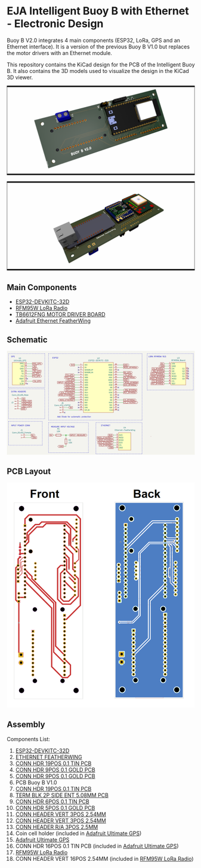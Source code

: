 # EJA Intelligent Buoy B with Ethernet - Electronic Design

Buoy B V2.0 integrates 4 main components (ESP32, LoRa, GPS and an Ethernet interface). It is a version of the previous Buoy B V1.0 but replaces the motor drivers with an Ethernet module.

This repository contains the KiCad design for the PCB of the Intelligent Buoy B. It also contains the 3D models used to visualize the design in the KiCad 3D viewer.

![alt text](./img/Buoy_Ethernet_01.png "Front Layer PCB")

![alt text](./img/Buoy_Ethernet_02.png "Back Layer PCB")

## Main Components ##

- [ESP32-DEVKITC-32D](https://www.digikey.com/product-detail/es/espressif-systems/ESP32-DEVKITC-32D/1965-1000-ND/9356990)
- [RFM95W LoRa Radio](https://www.digikey.com/product-detail/es/adafruit-industries-llc/3072/1528-1667-ND/6005357)
- [TB6612FNG MOTOR DRIVER BOARD](https://www.digikey.com/product-detail/es/sparkfun-electronics/ROB-14450/1568-1755-ND/7915576)
- [Adafruit Ethernet FeatherWing](https://www.digikey.com/en/products/detail/adafruit-industries-llc/3201/6165788)

## Schematic ##

![alt text](./img/Schematic_Buoy_B_Ethernet.png "Schematic")

<!-- [For a detailed explanation of the schematic visit the following log.](https://hackaday.io/project/173457/log/181832-buoy-b-v10-schematic-and-pcb-design) -->

## PCB Layout ##

![alt text](./img/Layout_Buoy_B_Ethernet.png "PCB Layout")

## Assembly ##

Components List:

1. [ESP32-DEVKITC-32D](https://www.digikey.com/product-detail/es/espressif-systems/ESP32-DEVKITC-32D/1965-1000-ND/9356990)
2. [ETHERNET FEATHERWING](https://www.digikey.com/en/products/detail/adafruit-industries-llc/3201/6165788)
3. [CONN HDR 19POS 0.1 TIN PCB](https://www.digikey.com/product-detail/es/sullins-connector-solutions/PPTC191LFBN-RC/S7017-ND/810157)
4. [CONN HDR 9POS 0.1 GOLD PCB](https://www.digikey.com/product-detail/es/sullins-connector-solutions/PPPC091LFBN-RC/S7042-ND/810181)
5. [CONN HDR 9POS 0.1 GOLD PCB](https://www.digikey.com/product-detail/es/sullins-connector-solutions/PPPC091LFBN-RC/S7042-ND/810181)
8. PCB Buoy B V1.0
9. [CONN HDR 19POS 0.1 TIN PCB](https://www.digikey.com/product-detail/es/sullins-connector-solutions/PPTC191LFBN-RC/S7017-ND/810157)
10. [TERM BLK 2P SIDE ENT 5.08MM PCB](https://www.digikey.com/product-detail/es/on-shore-technology-inc/OSTTC022162/ED2609-ND/614558)
12. [CONN HDR 6POS 0.1 TIN PCB](https://www.digikey.com/product-detail/es/sullins-connector-solutions/PPTC061LFBN-RC/S7004-ND/810145)
13. [CONN HDR 5POS 0.1 GOLD PCB](https://www.digikey.com/product-detail/es/sullins-connector-solutions/PPTC051LFBN-RC/S6103-ND/807239)
14. [CONN HEADER VERT 3POS 2.54MM](https://www.digikey.com/product-detail/es/jst-sales-america-inc/S2B-XH-A-1-LF-SN/455-4226-ND/9961922)
15. [CONN HEADER VERT 3POS 2.54MM](https://www.digikey.com/product-detail/es/jst-sales-america-inc/S2B-XH-A-1-LF-SN/455-4226-ND/9961922)
16. [CONN HEADER R/A 3POS 2.5MM](https://www.digikey.com/product-detail/es/jst-sales-america-inc/S3B-XH-A-1-LF-SN/455-2954-ND/1556255)
17. Coin cell holder (included in [Adafruit Ultimate GPS](https://www.digikey.com/product-detail/es/adafruit-industries-llc/746/1528-1153-ND/5353613))
18. [Adafruit Ultimate GPS](https://www.digikey.com/product-detail/es/adafruit-industries-llc/746/1528-1153-ND/5353613)
19. CONN HDR 16POS 0.1 TIN PCB (included in [Adafruit Ultimate GPS](https://www.digikey.com/product-detail/es/adafruit-industries-llc/746/1528-1153-ND/5353613))
20. [RFM95W LoRa Radio](https://www.digikey.com/product-detail/es/adafruit-industries-llc/3072/1528-1667-ND/6005357)
21. CONN HEADER VERT 16POS 2.54MM (included in [RFM95W LoRa Radio](https://www.digikey.com/product-detail/es/adafruit-industries-llc/3072/1528-1667-ND/6005357))

<!-- [For a detailed Bill of Materials visit the following log.](https://hackaday.io/project/173457/log/183762-buoy-b-v10-bill-of-materials)

[For a detailed explanation about the soldering and assembly procedure visit the following log.](https://hackaday.io/project/173457/log/183666-buoy-b-v10-assembly) -->

<!-- ## Wiring Diagrams ##

### Battery Management ###

The original design of the board considered the following components:

- Battery (5V < Voltage < 15V)
- PCB Board Buoy B V1.0
- Buck Converter
- Switch
- Extra capacitor

![alt text](./Wiring_Diagrams/Wiring_Buoy_WithoutGSM_07_wired.png "Buck Converter")

Also, there is an alternative for the battery management, is possible to provide the required voltages with a boost converter and a 3.7V Battery, like the following example:

- 3.7V 1 Cell Battery
- PCB Board Buoy B V1.0
- Boost Converter
- Micro USB Breakout Board
- Switch
- Extra capacitor
- JST-XH 2 Pos female connector and a JST-XH 2 Pos male connector
- 5V Charger (only used to charge the battery)

![alt text](./Wiring_Diagrams/Wiring_Buoy_WithoutGSM_08_wired.png "Boost Converter")

This alternative is valid and possible, but is not ideal for longer working time (compared to the first one). It is important to consider the efficiency of the boost converter. The selected boost converter will have a voltage drop at a current higher than 500mA, that should be taken into consideration.

### Motors ###

The board was designed to handle 3 different types of motors, those are:

- Servo Motor

![alt text](./Wiring_Diagrams/Wiring_Buoy_WithoutGSM_06_wired.png "Servo Motor")

- Stepper Motor (using the driver TB6612FNG)

![alt text](./Wiring_Diagrams/Wiring_Buoy_WithoutGSM_09_wired.png "Stepper Motor")

- DC Motor (using the driver TB6612FNG)

![alt text](./Wiring_Diagrams/Wiring_Buoy_WithoutGSM_05_wired.png "DC Motor 1")

![alt text](./Wiring_Diagrams/Wiring_Buoy_WithoutGSM_05_wired_2.png "DC Motor 2")

[For more information about the wiring diagrams and the project visit the following log.](https://hackaday.io/project/173457/log/182722-buoy-b-v10-wiring-diagrams)

## Future improvements ##

[For more information about the recommended future improvements for the electronic design visit the following log.](https://hackaday.io/project/173457/log/183807-future-improvements-pcb-design) -->
